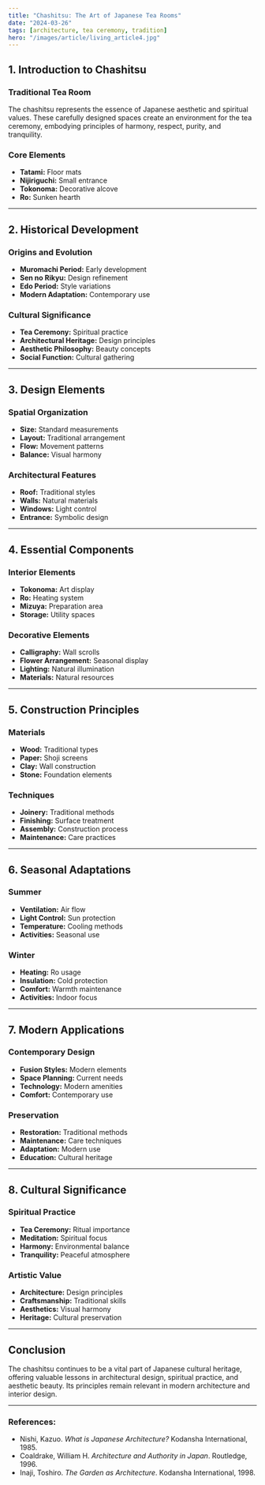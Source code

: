 ```yaml
---
title: "Chashitsu: The Art of Japanese Tea Rooms"
date: "2024-03-26"
tags: [architecture, tea ceremony, tradition]
hero: "/images/article/living_article4.jpg"
---
```


## 1. Introduction to Chashitsu

### **Traditional Tea Room**

The chashitsu represents the essence of Japanese aesthetic and spiritual values. These carefully designed spaces create an environment for the tea ceremony, embodying principles of harmony, respect, purity, and tranquility.

### **Core Elements**

* **Tatami:** Floor mats
* **Nijiriguchi:** Small entrance
* **Tokonoma:** Decorative alcove
* **Ro:** Sunken hearth

---

## 2. Historical Development

### **Origins and Evolution**

* **Muromachi Period:** Early development
* **Sen no Rikyu:** Design refinement
* **Edo Period:** Style variations
* **Modern Adaptation:** Contemporary use

### **Cultural Significance**

* **Tea Ceremony:** Spiritual practice
* **Architectural Heritage:** Design principles
* **Aesthetic Philosophy:** Beauty concepts
* **Social Function:** Cultural gathering

---

## 3. Design Elements

### **Spatial Organization**

* **Size:** Standard measurements
* **Layout:** Traditional arrangement
* **Flow:** Movement patterns
* **Balance:** Visual harmony

### **Architectural Features**

* **Roof:** Traditional styles
* **Walls:** Natural materials
* **Windows:** Light control
* **Entrance:** Symbolic design

---

## 4. Essential Components

### **Interior Elements**

* **Tokonoma:** Art display
* **Ro:** Heating system
* **Mizuya:** Preparation area
* **Storage:** Utility spaces

### **Decorative Elements**

* **Calligraphy:** Wall scrolls
* **Flower Arrangement:** Seasonal display
* **Lighting:** Natural illumination
* **Materials:** Natural resources

---

## 5. Construction Principles

### **Materials**

* **Wood:** Traditional types
* **Paper:** Shoji screens
* **Clay:** Wall construction
* **Stone:** Foundation elements

### **Techniques**

* **Joinery:** Traditional methods
* **Finishing:** Surface treatment
* **Assembly:** Construction process
* **Maintenance:** Care practices

---

## 6. Seasonal Adaptations

### **Summer**

* **Ventilation:** Air flow
* **Light Control:** Sun protection
* **Temperature:** Cooling methods
* **Activities:** Seasonal use

### **Winter**

* **Heating:** Ro usage
* **Insulation:** Cold protection
* **Comfort:** Warmth maintenance
* **Activities:** Indoor focus

---

## 7. Modern Applications

### **Contemporary Design**

* **Fusion Styles:** Modern elements
* **Space Planning:** Current needs
* **Technology:** Modern amenities
* **Comfort:** Contemporary use

### **Preservation**

* **Restoration:** Traditional methods
* **Maintenance:** Care techniques
* **Adaptation:** Modern use
* **Education:** Cultural heritage

---

## 8. Cultural Significance

### **Spiritual Practice**

* **Tea Ceremony:** Ritual importance
* **Meditation:** Spiritual focus
* **Harmony:** Environmental balance
* **Tranquility:** Peaceful atmosphere

### **Artistic Value**

* **Architecture:** Design principles
* **Craftsmanship:** Traditional skills
* **Aesthetics:** Visual harmony
* **Heritage:** Cultural preservation

---

## Conclusion

The chashitsu continues to be a vital part of Japanese cultural heritage, offering valuable lessons in architectural design, spiritual practice, and aesthetic beauty. Its principles remain relevant in modern architecture and interior design.

---

### **References:**

* Nishi, Kazuo. *What is Japanese Architecture?* Kodansha International, 1985.
* Coaldrake, William H. *Architecture and Authority in Japan*. Routledge, 1996.
* Inaji, Toshiro. *The Garden as Architecture*. Kodansha International, 1998.
